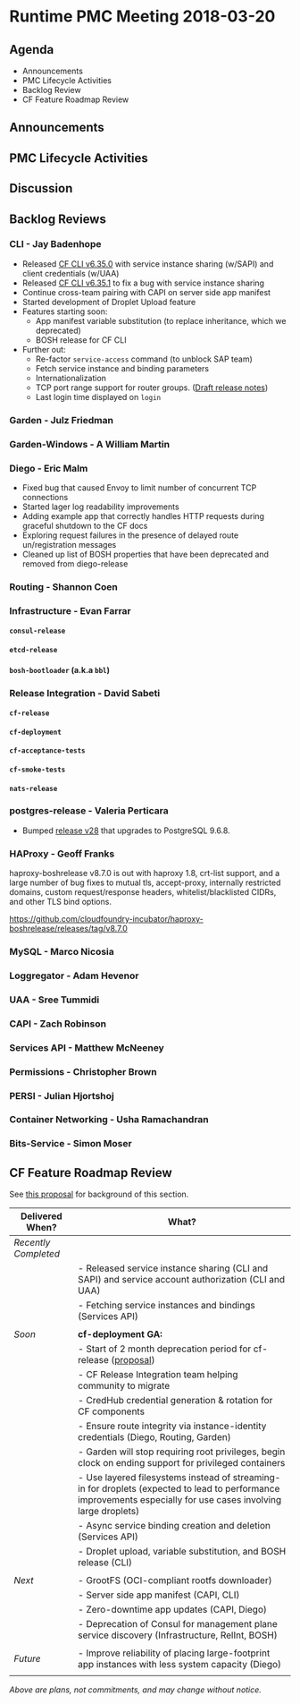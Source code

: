 # Runtime PMC Meeting 2018-03-20

## Agenda

* Announcements
* PMC Lifecycle Activities
* Backlog Review
* CF Feature Roadmap Review


## Announcements


## PMC Lifecycle Activities


## Discussion


## Backlog Reviews

### CLI - Jay Badenhope
- Released [CF CLI v6.35.0](https://github.com/cloudfoundry/cli/releases/tag/v6.35.0) with service instance sharing (w/SAPI) and client credentials (w/UAA)
- Released [CF CLI v6.35.1](https://github.com/cloudfoundry/cli/releases/tag/v6.35.1) to fix a bug with service instance sharing
- Continue cross-team pairing with CAPI on server side app manifest
- Started development of Droplet Upload feature
- Features starting soon:
   - App manifest variable substitution (to replace inheritance, which we deprecated)
   - BOSH release for CF CLI
- Further out:
  - Re-factor `service-access` command (to unblock SAP team)
  - Fetch service instance and binding parameters
  - Internationalization
  - TCP port range support for router groups. ([Draft release notes](https://www.pivotaltracker.com/story/show/143621081))
  - Last login time displayed on `login`


### Garden - Julz Friedman


### Garden-Windows - A William Martin


### Diego - Eric Malm

- Fixed bug that caused Envoy to limit number of concurrent TCP connections
- Started lager log readability improvements
- Adding example app that correctly handles HTTP requests during graceful shutdown to the CF docs
- Exploring request failures in the presence of delayed route un/registration messages
- Cleaned up list of BOSH properties that have been deprecated and removed from diego-release


### Routing - Shannon Coen


### Infrastructure - Evan Farrar

#### `consul-release`

#### `etcd-release`

#### `bosh-bootloader` (a.k.a `bbl`)


### Release Integration - David Sabeti

#### `cf-release`

#### `cf-deployment`

#### `cf-acceptance-tests`

#### `cf-smoke-tests`

#### `nats-release`


### postgres-release - Valeria Perticara
- Bumped [release v28](https://github.com/cloudfoundry/postgres-release/releases/tag/v28) that upgrades to PostgreSQL 9.6.8.

### HAProxy - Geoff Franks

haproxy-boshrelease v8.7.0 is out with haproxy 1.8, crt-list support, and a large number of bug fixes to mutual tls, accept-proxy, internally restricted domains, custom request/response headers, whitelist/blacklisted CIDRs, and other TLS bind options.

https://github.com/cloudfoundry-incubator/haproxy-boshrelease/releases/tag/v8.7.0


### MySQL - Marco Nicosia


### Loggregator - Adam Hevenor


### UAA - Sree Tummidi


### CAPI - Zach Robinson


### Services API - Matthew McNeeney


### Permissions - Christopher Brown


### PERSI - Julian Hjortshoj


### Container Networking - Usha Ramachandran


### Bits-Service - Simon Moser


## CF Feature Roadmap Review

See [this proposal](https://docs.google.com/document/d/1K7t_p_NT2F7_Dk3eiv7_g1v3rzFE2GLbTQZTY_V-Les/edit#) for background of this section.

Delivered When? | What?
------|------
*Recently Completed* | 
|| - Released service instance sharing (CLI and SAPI) and service account authorization (CLI and UAA)
|| - Fetching service instances and bindings (Services API)
||
*Soon* | **cf-deployment GA:**
|| - Start of 2 month deprecation period for cf-release ([proposal](https://docs.google.com/document/d/1KLl4UIQbl92SvYom4fO-LcEoMK1D45KmjA988MwnOR4/edit?usp=sharing))
|| - CF Release Integration team helping community to migrate
|| - CredHub credential generation & rotation for CF components
|| - Ensure route integrity via instance-identity credentials (Diego, Routing, Garden)
|| - Garden will stop requiring root privileges, begin clock on ending support for privileged containers
|| - Use layered filesystems instead of streaming-in for droplets (expected to lead to performance improvements especially for use cases involving large droplets)
|| - Async service binding creation and deletion (Services API)
|| - Droplet upload, variable substitution, and BOSH release (CLI)
||
*Next* | - GrootFS (OCI-compliant rootfs downloader)
|| - Server side app manifest (CAPI, CLI)
|| - Zero-downtime app updates (CAPI, Diego)
|| - Deprecation of Consul for management plane service discovery (Infrastructure, RelInt, BOSH)
||
*Future* | - Improve reliability of placing large-footprint app instances with less system capacity (Diego)
||

*Above are plans, not commitments, and may change without notice.*
